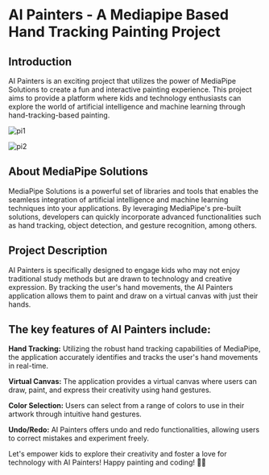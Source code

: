 # AI Painters - A Mediapipe Based Hand Tracking Painting Project


## Introduction
AI Painters is an exciting project that utilizes the power of MediaPipe Solutions to create a fun and interactive painting experience. This project aims to provide a platform where kids and technology enthusiasts can explore the world of artificial intelligence and machine learning through hand-tracking-based painting.

![pi1](https://github.com/NextIn035846/AiPainter/assets/72642100/f4c5c97f-01dd-4b37-b60a-bc52b7617c11)

![pi2](https://github.com/NextIn035846/AiPainter/assets/72642100/82eee983-2340-4bed-8bea-6a11ea1c1902)


## About MediaPipe Solutions
MediaPipe Solutions is a powerful set of libraries and tools that enables the seamless integration of artificial intelligence and machine learning techniques into your applications. By leveraging MediaPipe's pre-built solutions, developers can quickly incorporate advanced functionalities such as hand tracking, object detection, and gesture recognition, among others.

## Project Description
AI Painters is specifically designed to engage kids who may not enjoy traditional study methods but are drawn to technology and creative expression. By tracking the user's hand movements, the AI Painters application allows them to paint and draw on a virtual canvas with just their hands.

## The key features of AI Painters include:

**Hand Tracking:** Utilizing the robust hand tracking capabilities of MediaPipe, the application accurately identifies and tracks the user's hand movements in real-time.

**Virtual Canvas:** The application provides a virtual canvas where users can draw, paint, and express their creativity using hand gestures.

**Color Selection:** Users can select from a range of colors to use in their artwork through intuitive hand gestures.

**Undo/Redo:** AI Painters offers undo and redo functionalities, allowing users to correct mistakes and experiment freely.

Let's empower kids to explore their creativity and foster a love for technology with AI Painters! Happy painting and coding! 🎨🤖
